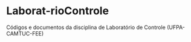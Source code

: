 # Laborat-rioControle
Códigos e documentos da disciplina de Laboratório de Controle (UFPA-CAMTUC-FEE)
